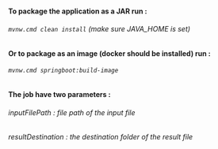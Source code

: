 #### To package the application as a JAR run :
 ###### ``` mvnw.cmd clean install ```  (make sure JAVA_HOME is set)

#### Or to package as an image  (docker should be installed) run : 
 ###### ``` mvnw.cmd springboot:build-image ```

#### The job have two parameters : 
 ###### inputFilePath : file path of the input file 
 ###### resultDestination : the destination folder of the result file
